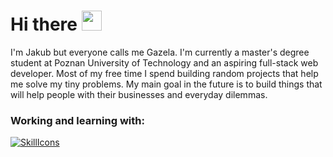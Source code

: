 # Hi there <img src="https://cdn3.emoji.gg/emojis/2112_wave_animated.gif" width="32px" height="32px">

I'm Jakub but everyone calls me Gazela. I'm currently a master's degree student at Poznan University of Technology and an aspiring full-stack web developer. Most of my free time I spend building random projects that help me solve my tiny problems. My main goal in the future is to build things that will help people with their businesses and everyday dilemmas.

### Working and learning with:
[![SkillIcons](https://skillicons.dev/icons?i=js,ts,html,css,bootstrap,tailwind,nextjs,react,docker,postgres,vscode,github,figma,wordpress,discord)](https://skillicons.dev)
